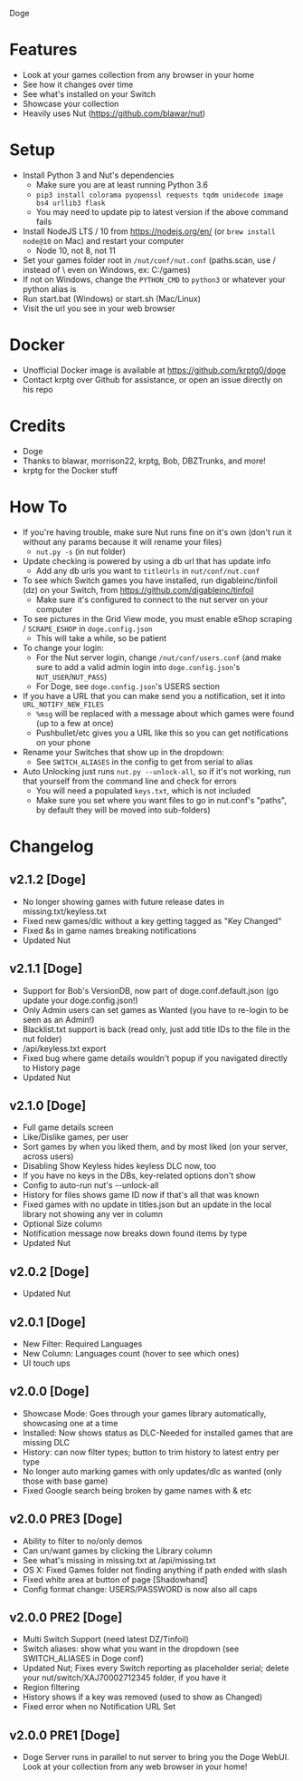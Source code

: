 Doge

# Features
- Look at your games collection from any browser in your home
- See how it changes over time
- See what's installed on your Switch
- Showcase your collection
- Heavily uses Nut (https://github.com/blawar/nut)

# Setup
- Install Python 3 and Nut's dependencies
  - Make sure you are at least running Python 3.6
  - `pip3 install colorama pyopenssl requests tqdm unidecode image bs4 urllib3 flask`
  - You may need to update pip to latest version if the above command fails
- Install NodeJS LTS / 10 from https://nodejs.org/en/ (or `brew install node@10` on Mac) and restart your computer
  - Node 10, not 8, not 11
- Set your games folder root in `/nut/conf/nut.conf` (paths.scan, use / instead of \ even on Windows, ex: C:/games)
- If not on Windows, change the `PYTHON_CMD` to `python3` or whatever your python alias is
- Run start.bat (Windows) or start.sh (Mac/Linux)
- Visit the url you see in your web browser

# Docker
- Unofficial Docker image is available at https://github.com/krptg0/doge
- Contact krptg over Github for assistance, or open an issue directly on his repo

# Credits
- Doge
- Thanks to blawar, morrison22, krptg, Bob, DBZTrunks, and more!
- krptg for the Docker stuff

# How To
- If you're having trouble, make sure Nut runs fine on it's own (don't run it without any params because it will rename your files)
  -  `nut.py -s` (in nut folder)
- Update checking is powered by using a db url that has update info
  - Add any db urls you want to `titleUrls` in `nut/conf/nut.conf`
- To see which Switch games you have installed, run digableinc/tinfoil (dz) on your Switch, from https://github.com/digableinc/tinfoil
  - Make sure it's configured to connect to the nut server on your computer
- To see pictures in the Grid View mode, you must enable eShop scraping / `SCRAPE_ESHOP` in `doge.config.json`
  - This will take a while, so be patient
- To change your login:
  - For the Nut server login, change `/nut/conf/users.conf` (and make sure to add a valid admin login into `doge.config.json`'s `NUT_USER`/`NUT_PASS`)
  - For Doge, see `doge.config.json`'s USERS section
- If you have a URL that you can make send you a notification, set it into `URL_NOTIFY_NEW_FILES`
  - `%msg` will be replaced with a message about which games were found (up to a few at once)
  - Pushbullet/etc gives you a URL like this so you can get notifications on your phone
- Rename your Switches that show up in the dropdown:
  - See `SWITCH_ALIASES` in the config to get from serial to alias
- Auto Unlocking just runs `nut.py --unlock-all`, so if it's not working, run that yourself from the command line and check for errors
  - You will need a populated `keys.txt`, which is not included
  - Make sure you set where you want files to go in nut.conf's "paths", by default they will be moved into sub-folders)

# Changelog
## v2.1.2 [Doge]
- No longer showing games with future release dates in missing.txt/keyless.txt
- Fixed new games/dlc without a key getting tagged as "Key Changed"
- Fixed &s in game names breaking notifications
- Updated Nut

## v2.1.1 [Doge]
- Support for Bob's VersionDB, now part of doge.conf.default.json (go update your doge.config.json!)
- Only Admin users can set games as Wanted (you have to re-login to be seen as an Admin!)
- Blacklist.txt support is back (read only, just add title IDs to the file in the nut folder)
- /api/keyless.txt export
- Fixed bug where game details wouldn't popup if you navigated directly to History page
- Updated Nut

## v2.1.0 [Doge]
- Full game details screen
- Like/Dislike games, per user
- Sort games by when you liked them, and by most liked (on your server, across users)
- Disabling Show Keyless hides keyless DLC now, too
- If you have no keys in the DBs, key-related options don't show
- Config to auto-run nut's --unlock-all
- History for files shows game ID now if that's all that was known
- Fixed games with no update in titles.json but an update in the local library not showing any ver in column
- Optional Size column
- Notification message now breaks down found items by type
- Updated Nut

## v2.0.2 [Doge]
- Updated Nut

## v2.0.1 [Doge]
- New Filter: Required Languages
- New Column: Languages count (hover to see which ones)
- UI touch ups

## v2.0.0 [Doge]
- Showcase Mode: Goes through your games library automatically, showcasing one at a time
- Installed: Now shows status as DLC-Needed for installed games that are missing DLC
- History: can now filter types; button to trim history to latest entry per type
- No longer auto marking games with only updates/dlc as wanted (only those with base game)
- Fixed Google search being broken by game names with & etc

## v2.0.0 PRE3 [Doge]
- Ability to filter to no/only demos
- Can un/want games by clicking the Library column
- See what's missing in missing.txt at /api/missing.txt
- OS X: Fixed Games folder not finding anything if path ended with slash
- Fixed white area at button of page [Shadowhand]
- Config format change: USERS/PASSWORD is now also all caps

## v2.0.0 PRE2 [Doge]
- Multi Switch Support (need latest DZ/Tinfoil)
- Switch aliases: show what you want in the dropdown (see SWITCH_ALIASES in Doge conf)
- Updated Nut; Fixes every Switch reporting as placeholder serial; delete your nut/switch/XAJ70002712345 folder, if you have it
- Region filtering
- History shows if a key was removed (used to show as Changed)
- Fixed error when no Notification URL Set

## v2.0.0 PRE1 [Doge]
- Doge Server runs in parallel to nut server to bring you the Doge WebUI. Look at your collection from any web browser in your home!
